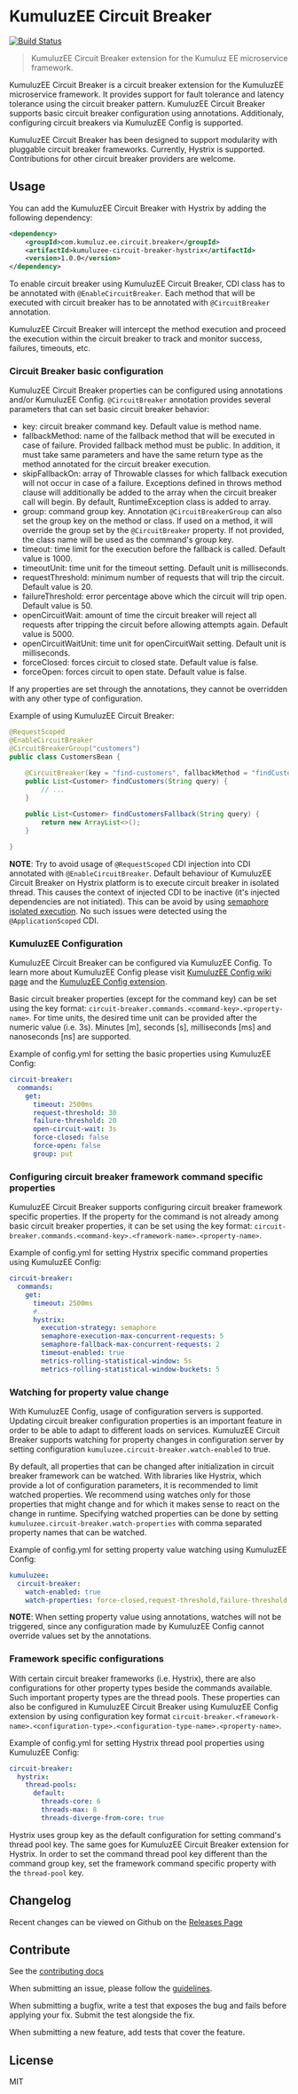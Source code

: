 # KumuluzEE Circuit Breaker
[![Build Status](https://img.shields.io/travis/kumuluz/kumuluzee-circuit-breaker/master.svg?style=flat)](https://travis-ci.org/kumuluz/kumuluzee-discovery)

> KumuluzEE Circuit Breaker extension for the Kumuluz EE microservice framework. 

KumuluzEE Circuit Breaker is a circuit breaker extension for the KumuluzEE microservice framework. It provides support 
for fault tolerance and latency tolerance using the circuit breaker pattern. KumuluzEE Circuit Breaker supports basic 
circuit breaker configuration using annotations. Additionaly, configuring circuit breakers via KumuluzEE Config is supported. 

KumuluzEE Circuit Breaker has been designed to support modularity with pluggable circuit breaker frameworks. Currently, 
Hystrix is supported. Contributions for other circuit breaker providers are welcome.

## Usage

You can add the KumuluzEE Circuit Breaker with Hystrix by adding the following dependency:
```xml
<dependency>
    <groupId>com.kumuluz.ee.circuit.breaker</groupId>
    <artifactId>kumuluzee-circuit-breaker-hystrix</artifactId>
    <version>1.0.0</version>
</dependency>
```

To enable circuit breaker using KumuluzEE Circuit Breaker, CDI class has to be annotated with `@EnableCircuitBreaker`.
Each method that will be executed with circuit breaker has to be annotated with `@CircuitBreaker` annotation.

KumuluzEE Circuit Breaker will intercept the method execution and proceed the execution within the circuit breaker to track and monitor success, failures, timeouts, etc.

### Circuit Breaker basic configuration

KumuluzEE Circuit Breaker properties can be configured using annotations and/or KumuluzEE Config. `@CircuitBreaker` 
annotation provides several parameters that can set basic circuit breaker behavior:

- key: circuit breaker command key. Default value is method name.
- fallbackMethod: name of the fallback method that will be executed in case of failure. Provided fallback method must be public. In addition, it must take same parameters and have the same return type as the method annotated for the circuit breaker execution.
- skipFallbackOn: array of Throwable classes for which fallback execution will not occur in case of a failure. Exceptions defined in throws method clause will additionally be added to the array when the circuit breaker call will begin. By default, RuntimeException class is added to array.
- group: command group key. Annotation `@CircuitBreakerGroup` can also set the group key on the method or class. If used on a method, it will override the group set by the `@CircuitBreaker` property. If not provided, the class name will be used as the command's group key.
- timeout: time limit for the execution before the fallback is called. Default value is 1000.
- timeoutUnit: time unit for the timeout setting. Default unit is milliseconds.
- requestThreshold: minimum number of requests that will trip the circuit. Default value is 20.
- failureThreshold: error percentage above which the circuit will trip open. Default value is 50.
- openCircuitWait: amount of time the circuit breaker will reject all requests after tripping the circuit before allowing attempts again. Default value is 5000.
- openCircuitWaitUnit: time unit for openCircuitWait setting. Default unit is milliseconds.
- forceClosed: forces circuit to closed state. Default value is false.
- forceOpen: forces circuit to open state. Default value is false.

If any properties are set through the annotations, they cannot be overridden with any other type of configuration.

Example of using KumuluzEE Circuit Breaker:

```java
@RequestScoped
@EnableCircuitBreaker
@CircuitBreakerGroup("customers")
public class CustomersBean {

    @CircuitBreaker(key = "find-customers", fallbackMethod = "findCustomersFallback", skipFallbackOn = {})
    public List<Customer> findCustomers(String query) {
        // ...
    }
    
    public List<Customer> findCustomersFallback(String query) {
        return new ArrayList<>();
    }

}
```

**NOTE**: Try to avoid usage of `@RequestScoped` CDI injection into CDI annotated with `@EnableCircuitBreaker`. Default behaviour of KumuluzEE Circuit Breaker on Hystrix platform
is to execute circuit breaker in isolated thread. This causes the context of injected CDI to be inactive (it's injected dependencies are not initiated). This can be avoid by 
using [semaphore isolated execution](https://github.com/Netflix/Hystrix/wiki/How-it-Works#Isolation). No such issues were detected using the `@ApplicationScoped` 
CDI.

 
### KumuluzEE Configuration

KumuluzEE Circuit Breaker can be configured via KumuluzEE Config. To learn more about KumuluzEE Config please visit [KumuluzEE Config wiki page](https://github.com/kumuluz/kumuluzee/wiki/Configuration) and the [KumuluzEE Config extension]( https://github.com/kumuluz/kumuluzee-config).

Basic circuit breaker properties (except for the command key) can be set using the key format: 
`circuit-breaker.commands.<command-key>.<property-name>`. 
For time units, the desired time unit can be provided after the numeric value (i.e. 3s). Minutes [m], seconds [s], milliseconds [ms] and nanoseconds [ns] are supported.

Example of config.yml for setting the basic properties using KumuluzEE Config:

```yml
circuit-breaker:
  commands:
    get:
      timeout: 2500ms
      request-threshold: 30
      failure-threshold: 20
      open-circuit-wait: 3s
      force-closed: false
      force-open: false
      group: put
```

### Configuring circuit breaker framework command specific properties

KumuluzEE Circuit Breaker supports configuring circuit breaker framework specific properties. If the property for the command is not already among basic circuit breaker properties, it can be set using the key format: 
`circuit-breaker.commands.<command-key>.<framework-name>.<property-name>`.

Example of config.yml for setting Hystrix specific command properties using KumuluzEE Config:

```yml
circuit-breaker:
  commands:
    get:
      timeout: 2500ms
      #...
      hystrix:
        execution-strategy: semaphore
        semaphore-execution-max-concurrent-requests: 5
        semaphore-fallback-max-concurrent-requests: 2
        timeout-enabled: true
        metrics-rolling-statistical-window: 5s
        metrics-rolling-statistical-window-buckets: 5
```

### Watching for property value change

With KumuluzEE Config, usage of configuration servers is supported. Updating circuit breaker configuration properties is an important feature in order to be able to adapt to different loads on services. KumuluzEE Circuit Breaker supports watching for property changes in configuration server by setting configuration `kumuluzee.circuit-breaker.watch-enabled` to true.

By default, all properties that can be changed after initialization in circuit breaker framework can be watched.
With libraries like Hystrix, which provide a lot of configuration parameters, it is recommended to limit watched properties. We recommend using watches only for those properties that might change and for which it makes sense to react on the change in runtime. 
Specifying watched properties can be done by setting 
`kumuluzee.circuit-breaker.watch-properties` with comma separated property names that can be watched. 

Example of config.yml for setting property value watching using KumuluzEE Config:

```yml
kumuluzee:
  circuit-breaker:
    watch-enabled: true
    watch-properties: force-closed,request-threshold,failure-threshold
```

**NOTE**: When setting property value using annotations, watches will not be triggered, since any 
configuration made by KumuluzEE Config cannot override values set by the annotations.

### Framework specific configurations

With certain circuit breaker frameworks (i.e. Hystrix), there are also configurations for other property types beside the commands available. Such important property types are the thread pools. These properties can also be configured in KumuluzEE Circuit Breaker using KumuluzEE Config extension by using configuration key format `circuit-breaker.<framework-name>.<configuration-type>.<configuration-type-name>.<property-name>`.

Example of config.yml for setting Hystrix thread pool properties using KumuluzEE Config:

```yml
circuit-breaker:
  hystrix:
    thread-pools:
      default:
        threads-core: 6
        threads-max: 8
        threads-diverge-from-core: true
```

Hystrix uses group key as the default configuration for setting command's thread pool key. The same goes for KumuluzEE Circuit Breaker extension for Hystrix. In order to set the command thread pool key different than the command group key, set the framework command specific property with the `thread-pool` key.  

## Changelog

Recent changes can be viewed on Github on the [Releases Page](https://github.com/kumuluz/kumuluzee-circuit-breaker/releases)

## Contribute

See the [contributing docs](https://github.com/kumuluz/kumuluzee-circuit-breaker/blob/master/CONTRIBUTING.md)

When submitting an issue, please follow the 
[guidelines](https://github.com/kumuluz/kumuluzee-circuit-breaker/blob/master/CONTRIBUTING.md#bugs).

When submitting a bugfix, write a test that exposes the bug and fails before applying your fix. Submit the test 
alongside the fix.

When submitting a new feature, add tests that cover the feature.

## License

MIT
